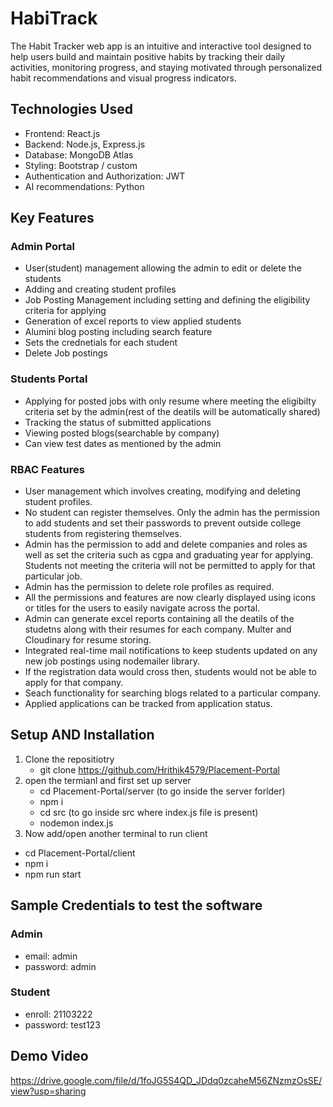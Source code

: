# HabiTrack

The Habit Tracker web app is an intuitive and interactive tool designed to help users build and maintain positive habits by tracking their daily activities, monitoring progress, and staying motivated through personalized habit recommendations and visual progress indicators.

## Technologies Used

- Frontend: React.js
- Backend: Node.js, Express.js
- Database: MongoDB Atlas
- Styling: Bootstrap / custom
- Authentication and Authorization: JWT
- AI recommendations: Python

## Key Features
### Admin Portal
- User(student) management allowing the admin to edit or delete the students
- Adding and creating student profiles
- Job Posting Management including setting and defining the eligibility criteria for applying
- Generation of excel reports to view applied students
- Alumini blog posting including search feature
- Sets the crednetials for each student
- Delete Job postings
### Students Portal
- Applying for posted jobs with only resume where meeting the eligibilty criteria set by the admin(rest of the deatils will be automatically shared)
- Tracking the status of submitted applications
- Viewing posted blogs(searchable by company)
- Can view test dates as mentioned by the admin
### RBAC Features
- User management which involves creating, modifying and deleting student profiles.
- No student can register themselves. Only the admin has the permission to add students and set their passwords to prevent outside college students from registering themselves.
- Admin has the permission to add and delete companies and roles as well as set the criteria such as cgpa and graduating year for applying. Students not meeting the criteria will not be permitted to apply for that particular job.
- Admin has the permission to delete role profiles as required.
- All the permissions and features are now clearly displayed using icons or titles for the users to easily navigate across the portal.
- Admin can generate excel reports containing all the deatils of the studetns along with their resumes for each company. Multer and Cloudinary for resume storing.
- Integrated real-time mail notifications to keep students updated on any new job postings using nodemailer library.
- If the registration data would cross then, students would not be able to apply for that company.
- Seach functionality for searching blogs related to a particular company.
- Applied applications can be tracked from application status.

## Setup AND Installation
1. Clone the repositiotry
   - git clone https://github.com/Hrithik4579/Placement-Portal
 2. open the termianl and first set up server
    - cd Placement-Portal/server    (to go inside the server forlder)
    - npm i
    - cd src                         (to go inside src where index.js file is present)
    - nodemon index.js
3. Now add/open another terminal to run client
- cd Placement-Portal/client
- npm i
- npm run start
  
## Sample Credentials to test the software
### Admin
- email: admin
- password: admin
### Student
- enroll: 21103222
- password: test123

## Demo Video

https://drive.google.com/file/d/1foJG5S4QD_JDdq0zcaheM56ZNzmzOsSE/view?usp=sharing

